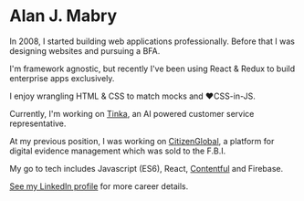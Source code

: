 # Alan J. Mabry

In 2008, I started building web applications professionally. Before that I was designing websites and pursuing a BFA.

I'm framework agnostic, but recently I've been using React & Redux to build enterprise apps exclusively.

I enjoy wrangling HTML & CSS to match mocks and ❤️CSS-in-JS.

Currently, I'm working on [Tinka](https://www.t-mobile.at), an AI powered customer service representative.

At my previous position, I was working on [CitizenGlobal](https://corp.citizenglobal.com), a platform for digital evidence management which was sold to the F.B.I.

My go to tech includes Javascript (ES6), React, [Contentful](https://www.contentful.com/) and Firebase.

[See my LinkedIn profile](https://www.linkedin.com/in/alanmabry) for more career details.
